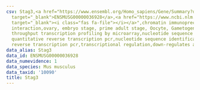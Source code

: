 ```yaml
---
csv: Stag3,<a href="https://www.ensembl.org/Homo_sapiens/Gene/Summary?db=core;g=ENSMUSG00000036928"
  target="_blank">ENSMUSG00000036928</a>,<a href="https://www.ncbi.nlm.nih.gov/pubmed/21690297"
  target="_blank"><i class="fas fa-file"></i></a>",chromatin immunoprecipitation assay,direct
  interaction,ovary, embryo stage, prime adult stage, Oocyte, Gametogenesis, high
  throughput transcription profiling by microarray,nucleotide sequence identification,
  quantitative reverse transcription pcr,nucleotide sequence identification, quantitative
  reverse transcription pcr,transcriptional regulation,down-regulates activity
data_alias: Stag3
data_id: ENSMUSG00000036928
data_numevidence: 1
data_species: Mus musculus
data_taxid: '10090'
title: Stag3
---
```

